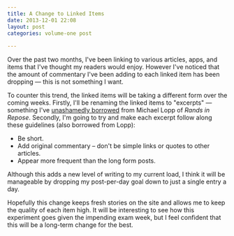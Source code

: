 ```yaml
---
title: A Change to Linked Items
date: 2013-12-01 22:08
layout: post
categories: volume-one post
 
---
```



Over the past two months, I've been linking to various articles, apps, and items that I've thought my readers would enjoy. However I've noticed that the amount of commentary I've been adding to each linked item has been dropping &mdash; this is not something I want. 

To counter this trend, the linked items will be taking a different form over the coming weeks. Firstly, I'll be renaming the linked items to "excerpts" &mdash; something I've [unashamedly borrowed](http://randsinrepose.com/links/2013/11/14/rands-in-rss/) from Michael Lopp of _Rands in Repose_. Secondly, I'm going to try and make each excerpt follow along these guidelines (also borrowed from Lopp): 

- Be short.
- Add original commentary – don't be simple links or quotes to other articles.
- Appear more frequent than the long form posts.

Although this adds a new level of writing to my current load, I think it will be manageable by dropping my post-per-day goal down to just a single entry a day. 

Hopefully this change keeps fresh stories on the site and allows me to keep the quality of each item high. It will be interesting to see how this experiment goes given the impending exam week, but I feel confident that this will be a long-term change for the best. 
